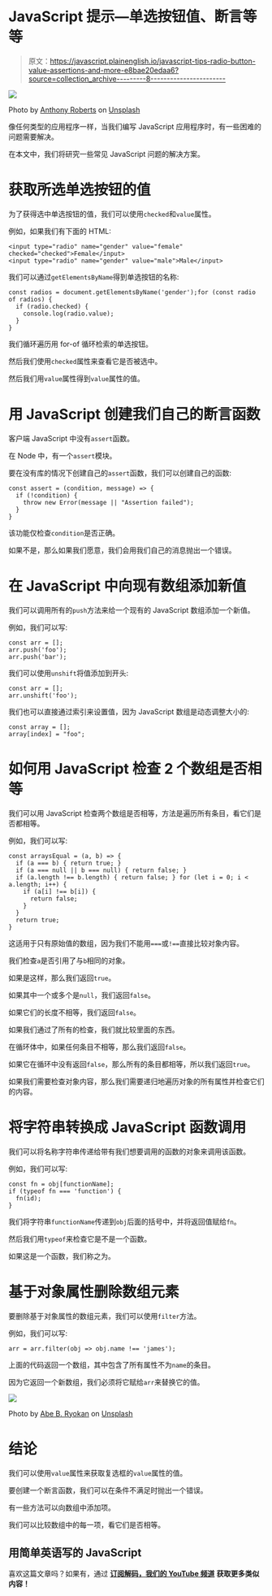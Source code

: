 # JavaScript 提示—单选按钮值、断言等等

> 原文：<https://javascript.plainenglish.io/javascript-tips-radio-button-value-assertions-and-more-e8bae20edaa6?source=collection_archive---------8----------------------->

![](img/abf811af1bef7e1136c8817c568db2d8.png)

Photo by [Anthony Roberts](https://unsplash.com/@arcreates?utm_source=medium&utm_medium=referral) on [Unsplash](https://unsplash.com?utm_source=medium&utm_medium=referral)

像任何类型的应用程序一样，当我们编写 JavaScript 应用程序时，有一些困难的问题需要解决。

在本文中，我们将研究一些常见 JavaScript 问题的解决方案。

# 获取所选单选按钮的值

为了获得选中单选按钮的值，我们可以使用`checked`和`value`属性。

例如，如果我们有下面的 HTML:

```
<input type="radio" name="gender" value="female" checked="checked">Female</input>
<input type="radio" name="gender" value="male">Male</input>
```

我们可以通过`getElementsByName`得到单选按钮的名称:

```
const radios = document.getElementsByName('gender');for (const radio of radios) {
  if (radio.checked) {
    console.log(radio.value);
  }
}
```

我们循环遍历用 for-of 循环检索的单选按钮。

然后我们使用`checked`属性来查看它是否被选中。

然后我们用`value`属性得到`value`属性的值。

# 用 JavaScript 创建我们自己的断言函数

客户端 JavaScript 中没有`assert`函数。

在 Node 中，有一个`assert`模块。

要在没有库的情况下创建自己的`assert`函数，我们可以创建自己的函数:

```
const assert = (condition, message) => {
  if (!condition) {
    throw new Error(message || "Assertion failed");
  }
}
```

该功能仅检查`condition`是否正确。

如果不是，那么如果我们愿意，我们会用我们自己的消息抛出一个错误。

# 在 JavaScript 中向现有数组添加新值

我们可以调用所有的`push`方法来给一个现有的 JavaScript 数组添加一个新值。

例如，我们可以写:

```
const arr = [];
arr.push('foo');
arr.push('bar');
```

我们可以使用`unshift`将值添加到开头:

```
const arr = [];
arr.unshift('foo');
```

我们也可以直接通过索引来设置值，因为 JavaScript 数组是动态调整大小的:

```
const array = [];
array[index] = "foo";
```

# 如何用 JavaScript 检查 2 个数组是否相等

我们可以用 JavaScript 检查两个数组是否相等，方法是遍历所有条目，看它们是否都相等。

例如，我们可以写:

```
const arraysEqual = (a, b) => {
  if (a === b) { return true; }
  if (a === null || b === null) { return false; }
  if (a.length !== b.length) { return false; } for (let i = 0; i < a.length; i++) {
    if (a[i] !== b[i]) {
      return false;
    }
  }
  return true;
}
```

这适用于只有原始值的数组，因为我们不能用`===`或`!==`直接比较对象内容。

我们检查`a`是否引用了与`b`相同的对象。

如果是这样，那么我们返回`true`。

如果其中一个或多个是`null`，我们返回`false`。

如果它们的长度不相等，我们返回`false`。

如果我们通过了所有的检查，我们就比较里面的东西。

在循环体中，如果任何条目不相等，那么我们返回`false`。

如果它在循环中没有返回`false`，那么所有的条目都相等，所以我们返回`true`。

如果我们需要检查对象内容，那么我们需要递归地遍历对象的所有属性并检查它们的内容。

# 将字符串转换成 JavaScript 函数调用

我们可以将名称字符串传递给带有我们想要调用的函数的对象来调用该函数。

例如，我们可以写:

```
const fn = obj[functionName];
if (typeof fn === 'function') {
  fn(id);
}
```

我们将字符串`functionName`传递到`obj`后面的括号中，并将返回值赋给`fn`。

然后我们用`typeof`来检查它是不是一个函数。

如果这是一个函数，我们称之为。

# 基于对象属性删除数组元素

要删除基于对象属性的数组元素，我们可以使用`filter`方法。

例如，我们可以写:

```
arr = arr.filter(obj => obj.name !== 'james');
```

上面的代码返回一个数组，其中包含了所有属性不为`name`的条目。

因为它返回一个新数组，我们必须将它赋给`arr`来替换它的值。

![](img/18dc29fa3f9d399442017b5ca43d6ee6.png)

Photo by [Abe B. Ryokan](https://unsplash.com/@abe_b_ryokan?utm_source=medium&utm_medium=referral) on [Unsplash](https://unsplash.com?utm_source=medium&utm_medium=referral)

# 结论

我们可以使用`value`属性来获取复选框的`value`属性的值。

要创建一个断言函数，我们可以在条件不满足时抛出一个错误。

有一些方法可以向数组中添加项。

我们可以比较数组中的每一项，看它们是否相等。

## **用简单英语写的 JavaScript**

喜欢这篇文章吗？如果有，通过 [**订阅解码，我们的 YouTube 频道**](https://www.youtube.com/channel/UCtipWUghju290NWcn8jhyAw) **获取更多类似内容！**